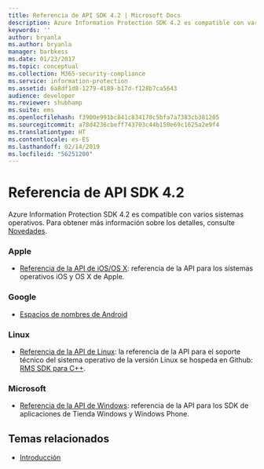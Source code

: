 ```yaml
---
title: Referencia de API SDK 4.2 | Microsoft Docs
description: Azure Information Protection SDK 4.2 es compatible con varios sistemas operativos. Estos incluyen Android, iOS, OS X, Linux, Windows Phone y Tienda Windows.
keywords: ''
author: bryanla
ms.author: bryanla
manager: barbkess
ms.date: 01/23/2017
ms.topic: conceptual
ms.collection: M365-security-compliance
ms.service: information-protection
ms.assetid: 6a8df1d8-1279-4189-b17d-f128b7ca5643
audience: developer
ms.reviewer: shubhamp
ms.suite: ems
ms.openlocfilehash: f3900e991bc841c834170c5bfa7a7383cb381205
ms.sourcegitcommit: a78d4236cbeff743703c44b150e69c1625a2e9f4
ms.translationtype: HT
ms.contentlocale: es-ES
ms.lasthandoff: 02/14/2019
ms.locfileid: "56251200"
---
```

# <a name="api-sdk-42-reference"></a>Referencia de API SDK 4.2

Azure Information Protection SDK 4.2 es compatible con varios sistemas operativos. Para obtener más información sobre los detalles, consulte [Novedades](release-notes.md).

### <a name="apple"></a>Apple
- [Referencia de la API de iOS/OS X](https://msdn.microsoft.com/library/dn758306.aspx): referencia de la API para los sistemas operativos iOS y OS X de Apple.

### <a name="google"></a>Google
- [Espacios de nombres de Android](https://msdn.microsoft.com/library/dn758245.aspx)

### <a name="linux"></a>Linux
- [Referencia de la API de Linux](linux-c-api-reference.md): la referencia de la API para el soporte técnico del sistema operativo de la versión Linux se hospeda en Github: [RMS SDK para C++](https://azuread.github.io/rms-sdk-for-cpp/annotated.html).

### <a name="microsoft"></a>Microsoft
- [Referencia de la API de Windows](https://msdn.microsoft.com/library/dn891914.aspx): referencia de la API para los SDK de aplicaciones de Tienda Windows y Windows Phone.

## <a name="related-topics"></a>Temas relacionados

* [Introducción](get-started.md)
